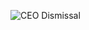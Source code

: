 ![CEO Dismissal](https://user-images.githubusercontent.com/79040885/116790267-257cd680-aaab-11eb-98a7-cfa80d046546.png)
